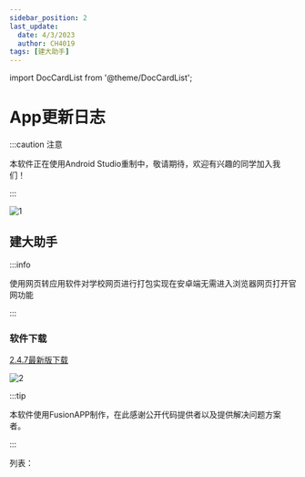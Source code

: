 ```yaml
---
sidebar_position: 2
last_update:
  date: 4/3/2023
  author: CH4019
tags: [建大助手]
---
```

import DocCardList from '@theme/DocCardList';

# App更新日志

:::caution 注意

本软件正在使用Android Studio重制中，敬请期待，欢迎有兴趣的同学加入我们！

:::

<!-- ![1](https://user-assets.sxlcdn.com/images/774616/FmOW89yIhan-EG0UPX5DimMsHuHs.png?imageMogr2/strip/auto-orient/thumbnail/1200x9000%3E/format/png) -->



![1](/img/icon_1.png)


## 建大助手

:::info

使用网页转应用软件对学校网页进行打包实现在安卓端无需进入浏览器网页打开官网功能

:::

### 软件下载

[2.4.7最新版下载](https://github.com/CH4019/xinximenhu/releases/download/2.4.7/_2.4.7_release.apk)

![2](https://user-assets.sxlcdn.com/images/774616/lnZj8R3WRlGq4uzsfFrVY-OwXA8D.png?imageMogr2/strip/auto-orient/thumbnail/1200x9000%3E/quality/90!/format/png)

:::tip

本软件使用FusionAPP制作，在此感谢公开代码提供者以及提供解决问题方案者。

:::

列表：

<DocCardList />
